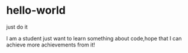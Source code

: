 # hello-world
just do it    

I am a student just want to learn something about code,hope that I can achieve more achievements from it!
